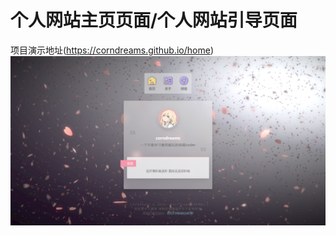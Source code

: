 # 个人网站主页页面/个人网站引导页面
<a herf="https://corndreams.github.io/home">项目演示地址(https://corndreams.github.io/home)</a>
<img src="./cover.png"/>
